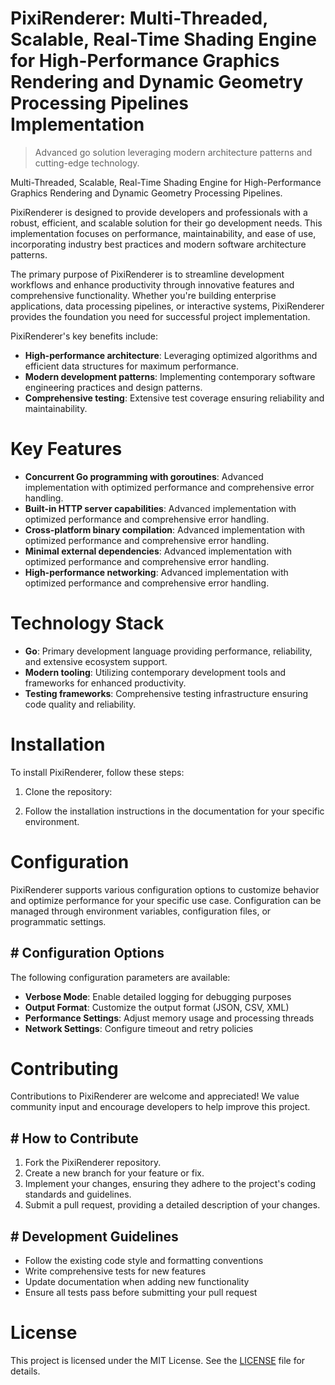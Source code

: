 <!-- fallback_PixiRenderer_20251001194426_29831 -->

# PixiRenderer: Multi-Threaded, Scalable, Real-Time Shading Engine for High-Performance Graphics Rendering and Dynamic Geometry Processing Pipelines Implementation
> Advanced go solution leveraging modern architecture patterns and cutting-edge technology.

Multi-Threaded, Scalable, Real-Time Shading Engine for High-Performance Graphics Rendering and Dynamic Geometry Processing Pipelines.

PixiRenderer is designed to provide developers and professionals with a robust, efficient, and scalable solution for their go development needs. This implementation focuses on performance, maintainability, and ease of use, incorporating industry best practices and modern software architecture patterns.

The primary purpose of PixiRenderer is to streamline development workflows and enhance productivity through innovative features and comprehensive functionality. Whether you're building enterprise applications, data processing pipelines, or interactive systems, PixiRenderer provides the foundation you need for successful project implementation.

PixiRenderer's key benefits include:

* **High-performance architecture**: Leveraging optimized algorithms and efficient data structures for maximum performance.
* **Modern development patterns**: Implementing contemporary software engineering practices and design patterns.
* **Comprehensive testing**: Extensive test coverage ensuring reliability and maintainability.

# Key Features

* **Concurrent Go programming with goroutines**: Advanced implementation with optimized performance and comprehensive error handling.
* **Built-in HTTP server capabilities**: Advanced implementation with optimized performance and comprehensive error handling.
* **Cross-platform binary compilation**: Advanced implementation with optimized performance and comprehensive error handling.
* **Minimal external dependencies**: Advanced implementation with optimized performance and comprehensive error handling.
* **High-performance networking**: Advanced implementation with optimized performance and comprehensive error handling.

# Technology Stack

* **Go**: Primary development language providing performance, reliability, and extensive ecosystem support.
* **Modern tooling**: Utilizing contemporary development tools and frameworks for enhanced productivity.
* **Testing frameworks**: Comprehensive testing infrastructure ensuring code quality and reliability.

# Installation

To install PixiRenderer, follow these steps:

1. Clone the repository:


2. Follow the installation instructions in the documentation for your specific environment.

# Configuration

PixiRenderer supports various configuration options to customize behavior and optimize performance for your specific use case. Configuration can be managed through environment variables, configuration files, or programmatic settings.

## # Configuration Options

The following configuration parameters are available:

* **Verbose Mode**: Enable detailed logging for debugging purposes
* **Output Format**: Customize the output format (JSON, CSV, XML)
* **Performance Settings**: Adjust memory usage and processing threads
* **Network Settings**: Configure timeout and retry policies

# Contributing

Contributions to PixiRenderer are welcome and appreciated! We value community input and encourage developers to help improve this project.

## # How to Contribute

1. Fork the PixiRenderer repository.
2. Create a new branch for your feature or fix.
3. Implement your changes, ensuring they adhere to the project's coding standards and guidelines.
4. Submit a pull request, providing a detailed description of your changes.

## # Development Guidelines

* Follow the existing code style and formatting conventions
* Write comprehensive tests for new features
* Update documentation when adding new functionality
* Ensure all tests pass before submitting your pull request

# License

This project is licensed under the MIT License. See the [LICENSE](https://github.com/Willysc10/PixiRenderer/blob/main/LICENSE) file for details.
